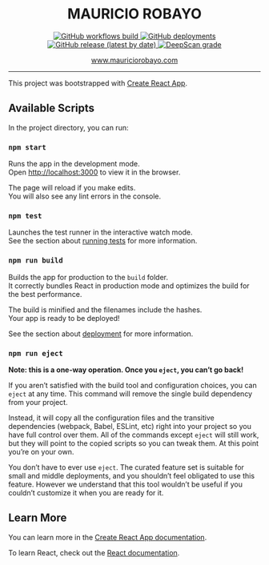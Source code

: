 <p align="center">
  <h1 align="center">MAURICIO ROBAYO</h1>
  <p align="center">
    <a href="https://github.com/MauricioRobayo/mauriciorobayo.github.io/actions?query=workflow%3Abuild">
      <img src="https://github.com/MauricioRobayo/mauriciorobayo.github.io/workflows/build/badge.svg" alt="GitHub workflows build">
    </a>
    <a href="https://github.com/MauricioRobayo/mauriciorobayo.github.io/deployments/activity_log?environment=github-pages">
      <img alt="GitHub deployments" src="https://img.shields.io/github/deployments/MauricioRobayo/mauriciorobayo.github.io/github-pages?label=deplyment" alt="GitHub deployments github pages">
    </a>
    <a href=>
      <img src="https://img.shields.io/github/v/release/MauricioRobayo/mauriciorobayo.github.io" alt="GitHub release (latest by date)">
    </a>
    <a href="https://deepscan.io/dashboard#view=project&tid=5008&pid=12663&bid=198294">
      <img src="https://deepscan.io/api/teams/5008/projects/12663/branches/198294/badge/grade.svg" alt="DeepScan grade">
    </a>
  </p>
  <p align="center"><a href="https://www.mauriciorobayo.com">www.mauriciorobayo.com</a></p>
</p>

---

This project was bootstrapped with [Create React App](https://github.com/facebook/create-react-app).

## Available Scripts

In the project directory, you can run:

### `npm start`

Runs the app in the development mode.<br />
Open [http://localhost:3000](http://localhost:3000) to view it in the browser.

The page will reload if you make edits.<br />
You will also see any lint errors in the console.

### `npm test`

Launches the test runner in the interactive watch mode.<br />
See the section about [running tests](https://facebook.github.io/create-react-app/docs/running-tests) for more information.

### `npm run build`

Builds the app for production to the `build` folder.<br />
It correctly bundles React in production mode and optimizes the build for the best performance.

The build is minified and the filenames include the hashes.<br />
Your app is ready to be deployed!

See the section about [deployment](https://facebook.github.io/create-react-app/docs/deployment) for more information.

### `npm run eject`

**Note: this is a one-way operation. Once you `eject`, you can’t go back!**

If you aren’t satisfied with the build tool and configuration choices, you can `eject` at any time. This command will remove the single build dependency from your project.

Instead, it will copy all the configuration files and the transitive dependencies (webpack, Babel, ESLint, etc) right into your project so you have full control over them. All of the commands except `eject` will still work, but they will point to the copied scripts so you can tweak them. At this point you’re on your own.

You don’t have to ever use `eject`. The curated feature set is suitable for small and middle deployments, and you shouldn’t feel obligated to use this feature. However we understand that this tool wouldn’t be useful if you couldn’t customize it when you are ready for it.

## Learn More

You can learn more in the [Create React App documentation](https://facebook.github.io/create-react-app/docs/getting-started).

To learn React, check out the [React documentation](https://reactjs.org/).
